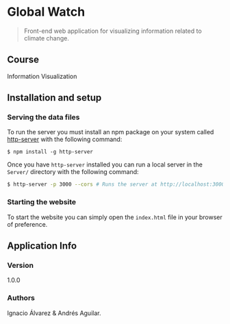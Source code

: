 # Global Watch

> Front-end web application for visualizing information related to climate change.

## Course

Information Visualization

## Installation and setup

### Serving the data files

To run the server you must install an npm package on your system called [http-server](https://www.npmjs.com/package/http-server) with the following command:

```
$ npm install -g http-server
```

Once you have `http-server` installed you can run a local server in the `Server/` directory with the following command:

```bash
$ http-server -p 3000 --cors # Runs the server at http://localhost:3000
```

### Starting the website

To start the website you can simply open the `index.html` file in your browser of preference.

## Application Info

### Version

1.0.0

### Authors

Ignacio Álvarez & Andrés Aguilar.
